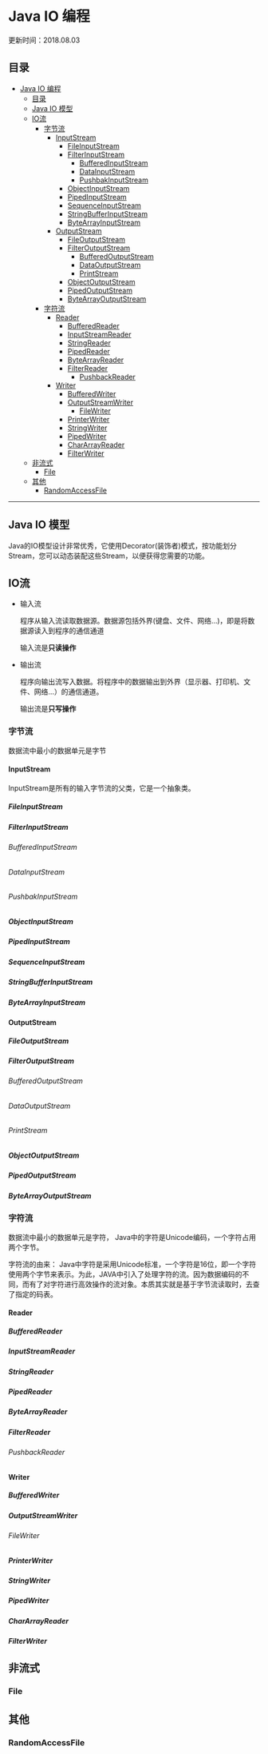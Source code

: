# Java IO 编程
更新时间：2018.08.03

目录
---
<!-- TOC depthFrom:2 updateOnSave:false -->


- [Java IO 编程](#java-io-%E7%BC%96%E7%A8%8B)
    - [目录](#%E7%9B%AE%E5%BD%95)
    - [Java IO 模型](#java-io-%E6%A8%A1%E5%9E%8B)
    - [IO流](#io%E6%B5%81)
        - [字节流](#%E5%AD%97%E8%8A%82%E6%B5%81)
            - [InputStream](#inputstream)
                - [FileInputStream](#fileinputstream)
                - [FilterInputStream](#filterinputstream)
                    - [BufferedInputStream](#bufferedinputstream)
                    - [DataInputStream](#datainputstream)
                    - [PushbakInputStream](#pushbakinputstream)
                - [ObjectInputStream](#objectinputstream)
                - [PipedInputStream](#pipedinputstream)
                - [SequenceInputStream](#sequenceinputstream)
                - [StringBufferInputStream](#stringbufferinputstream)
                - [ByteArrayInputStream](#bytearrayinputstream)
            - [OutputStream](#outputstream)
                - [FileOutputStream](#fileoutputstream)
                - [FilterOutputStream](#filteroutputstream)
                    - [BufferedOutputStream](#bufferedoutputstream)
                    - [DataOutputStream](#dataoutputstream)
                    - [PrintStream](#printstream)
                - [ObjectOutputStream](#objectoutputstream)
                - [PipedOutputStream](#pipedoutputstream)
                - [ByteArrayOutputStream](#bytearrayoutputstream)
        - [字符流](#%E5%AD%97%E7%AC%A6%E6%B5%81)
            - [Reader](#reader)
                - [BufferedReader](#bufferedreader)
                - [InputStreamReader](#inputstreamreader)
                - [StringReader](#stringreader)
                - [PipedReader](#pipedreader)
                - [ByteArrayReader](#bytearrayreader)
                - [FilterReader](#filterreader)
                    - [PushbackReader](#pushbackreader)
            - [Writer](#writer)
                - [BufferedWriter](#bufferedwriter)
                - [OutputStreamWriter](#outputstreamwriter)
                    - [FileWriter](#filewriter)
                - [PrinterWriter](#printerwriter)
                - [StringWriter](#stringwriter)
                - [PipedWriter](#pipedwriter)
                - [CharArrayReader](#chararrayreader)
                - [FilterWriter](#filterwriter)
    - [非流式](#%E9%9D%9E%E6%B5%81%E5%BC%8F)
        - [File](#file)
    - [其他](#%E5%85%B6%E4%BB%96)
        - [RandomAccessFile](#randomaccessfile)

<!-- /TOC -->

---

## Java IO 模型

Java的IO模型设计非常优秀，它使用Decorator(装饰者)模式，按功能划分Stream，您可以动态装配这些Stream，以便获得您需要的功能。

## IO流

* 输入流

    程序从输入流读取数据源。数据源包括外界(键盘、文件、网络…)，即是将数据源读入到程序的通信通道

    输入流是**只读操作**

* 输出流

    程序向输出流写入数据。将程序中的数据输出到外界（显示器、打印机、文件、网络…）的通信通道。

    输出流是**只写操作**

### 字节流

数据流中最小的数据单元是字节

#### InputStream

InputStream是所有的输入字节流的父类，它是一个抽象类。

##### FileInputStream

##### FilterInputStream

###### BufferedInputStream

###### DataInputStream

###### PushbakInputStream

##### ObjectInputStream

##### PipedInputStream

##### SequenceInputStream

##### StringBufferInputStream

##### ByteArrayInputStream


#### OutputStream

##### FileOutputStream

##### FilterOutputStream

###### BufferedOutputStream

###### DataOutputStream

###### PrintStream

##### ObjectOutputStream

##### PipedOutputStream

##### ByteArrayOutputStream

### 字符流

数据流中最小的数据单元是字符， Java中的字符是Unicode编码，一个字符占用两个字节。

字符流的由来： Java中字符是采用Unicode标准，一个字符是16位，即一个字符使用两个字节来表示。为此，JAVA中引入了处理字符的流。因为数据编码的不同，而有了对字符进行高效操作的流对象。本质其实就是基于字节流读取时，去查了指定的码表。

#### Reader

##### BufferedReader

##### InputStreamReader

##### StringReader

##### PipedReader

##### ByteArrayReader

##### FilterReader

###### PushbackReader

#### Writer

##### BufferedWriter

##### OutputStreamWriter

###### FileWriter

##### PrinterWriter

##### StringWriter

##### PipedWriter

##### CharArrayReader

##### FilterWriter

## 非流式

### File

## 其他

### RandomAccessFile